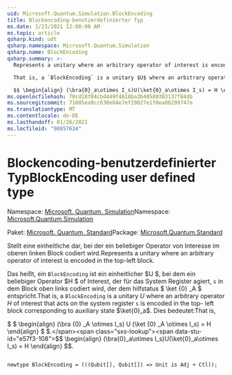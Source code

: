 ```yaml
---
uid: Microsoft.Quantum.Simulation.BlockEncoding
title: Blockencoding-benutzerdefinierter Typ
ms.date: 1/23/2021 12:00:00 AM
ms.topic: article
qsharp.kind: udt
qsharp.namespace: Microsoft.Quantum.Simulation
qsharp.name: BlockEncoding
qsharp.summary: >-
  Represents a unitary where an arbitrary operator of interest is encoded in the top-left block.

  That is, a `BlockEncoding` is a unitary $U$ where an arbitrary operator $H$ of interest that acts on the system register `s` is encoded in the top- left block corresponding to auxiliary state $\ket{0}_a$. That is,

  $$ \begin{align} (\bra{0}_a\otimes I_s)U(\ket{0}_a\otimes I_s) = H \end{align} $$.
ms.openlocfilehash: 70cd18f04cbd449f4818ba3b40580303137f84db
ms.sourcegitcommit: 71605ea9cc630e84e7ef29027e1f0ea06299747e
ms.translationtype: MT
ms.contentlocale: de-DE
ms.lasthandoff: 01/26/2021
ms.locfileid: "98857634"
---
```

# <a name="blockencoding-user-defined-type"></a><span data-ttu-id="e57f3-102">Blockencoding-benutzerdefinierter Typ</span><span class="sxs-lookup"><span data-stu-id="e57f3-102">BlockEncoding user defined type</span></span>

<span data-ttu-id="e57f3-103">Namespace: [Microsoft. Quantum. Simulation](xref:Microsoft.Quantum.Simulation)</span><span class="sxs-lookup"><span data-stu-id="e57f3-103">Namespace: [Microsoft.Quantum.Simulation](xref:Microsoft.Quantum.Simulation)</span></span>

<span data-ttu-id="e57f3-104">Paket: [Microsoft. Quantum. Standard](https://nuget.org/packages/Microsoft.Quantum.Standard)</span><span class="sxs-lookup"><span data-stu-id="e57f3-104">Package: [Microsoft.Quantum.Standard](https://nuget.org/packages/Microsoft.Quantum.Standard)</span></span>


<span data-ttu-id="e57f3-105">Stellt eine einheitliche dar, bei der ein beliebiger Operator von Interesse im oberen linken Block codiert wird.</span><span class="sxs-lookup"><span data-stu-id="e57f3-105">Represents a unitary where an arbitrary operator of interest is encoded in the top-left block.</span></span>

<span data-ttu-id="e57f3-106">Das heißt, ein `BlockEncoding` ist ein einheitlicher $U $, bei dem ein beliebiger Operator $H $ of Interest, der für das System Register agiert, `s` in dem Block oben links codiert wird, der dem hilfstatus $ \ket {0} _A $ entspricht.</span><span class="sxs-lookup"><span data-stu-id="e57f3-106">That is, a `BlockEncoding` is a unitary $U$ where an arbitrary operator $H$ of interest that acts on the system register `s` is encoded in the top- left block corresponding to auxiliary state $\ket{0}_a$.</span></span> <span data-ttu-id="e57f3-107">Dies bedeutet:</span><span class="sxs-lookup"><span data-stu-id="e57f3-107">That is,</span></span>

<span data-ttu-id="e57f3-108">$ $ \begin{align} (\bra {0} _A \otimes I_s) U (\ket {0} _A \otimes I_s) = H \end{align} $ $.</span><span class="sxs-lookup"><span data-stu-id="e57f3-108">$$ \begin{align} (\bra{0}_a\otimes I_s)U(\ket{0}_a\otimes I_s) = H \end{align} $$.</span></span>

```qsharp

newtype BlockEncoding = (((Qubit[], Qubit[]) => Unit is Adj + Ctl));
```

